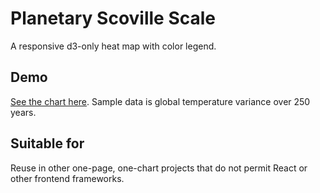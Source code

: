 # Planetary Scoville Scale
A responsive d3-only heat map with color legend.

## Demo
[See the chart here](https://matthieupierce.github.io/planetary-scoville-scale/). 
Sample data is global temperature variance over 250 years. 

## Suitable for
Reuse in other one-page, one-chart projects that do not permit React or other frontend frameworks.

